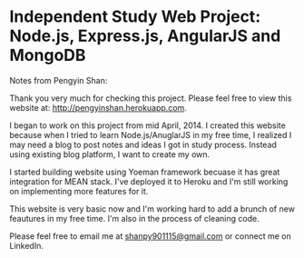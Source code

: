 Independent Study Web Project: Node.js, Express.js, AngularJS and MongoDB
=======

Notes from Pengyin Shan:

Thank you very much for checking this project. Please feel free to view this website at: http://pengyinshan.herokuapp.com.

I began to work on this project from mid April, 2014. I created this website because when I tried to learn Node.js/AnuglarJS in my free time, I realized I may need a blog to post notes and ideas I got in study process. Instead using existing blog platform, I want to create my own.

I started building website using Yoeman framework becuase it has great integration for MEAN stack. I've deployed it to Heroku and I'm still working on implementing more features for it.

This website is very basic now and I'm working hard to add a brunch of new feautures in my free time. I'm also in the process of cleaning code. 

Please feel free to email me at shanpy901115@gmail.com or connect me on LinkedIn.

